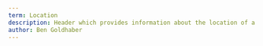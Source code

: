 ```yaml
---
term: Location
description: Header which provides information about the location of a newly created resource or which asks web browser to load a different web page.
author: Ben Goldhaber
---
```


